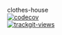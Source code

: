 clothes-house  
[![codecov](https://codecov.io/gh/b1a9id/clothes-house/branch/develop/graph/badge.svg)](https://codecov.io/gh/b1a9id/clothes-house)  
<a href="https://trackgit.com">
<img src="https://sfy.cx/u/xdd" alt="trackgit-views" />
</a>
